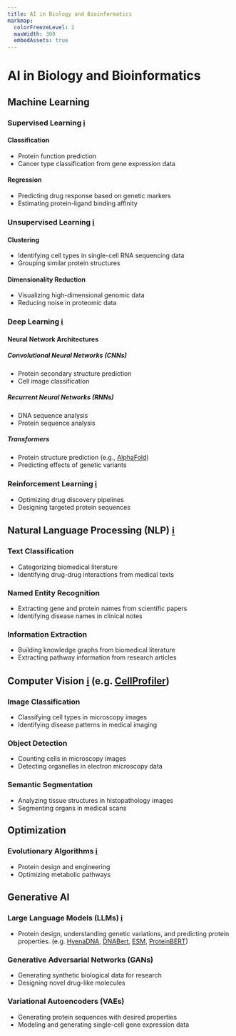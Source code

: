 ```yaml
---
title: AI in Biology and Bioinformatics
markmap:
  colorFreezeLevel: 2
  maxWidth: 300
  embedAssets: true
---
```

# AI in Biology and Bioinformatics

## Machine Learning
### Supervised Learning [ℹ️](https://www.huber.embl.de/msmb/12-chap.html)
#### Classification
- Protein function prediction
- Cancer type classification from gene expression data
#### Regression
- Predicting drug response based on genetic markers
- Estimating protein-ligand binding affinity
### Unsupervised Learning [ℹ️](https://www.ibm.com/topics/unsupervised-learning)
#### Clustering
- Identifying cell types in single-cell RNA sequencing data
- Grouping similar protein structures
#### Dimensionality Reduction
- Visualizing high-dimensional genomic data
- Reducing noise in proteomic data
### Deep Learning [ℹ️](https://www.ibm.com/topics/deep-learning)
#### Neural Network Architectures
##### Convolutional Neural Networks (CNNs)
- Protein secondary structure prediction
- Cell image classification
##### Recurrent Neural Networks (RNNs)
- DNA sequence analysis
- Protein sequence analysis
##### Transformers
- Protein structure prediction (e.g., [AlphaFold](https://alphafold.ebi.ac.uk/))
- Predicting effects of genetic variants
### Reinforcement Learning [ℹ️](https://www.ibm.com/topics/reinforcement-learning)
- Optimizing drug discovery pipelines
- Designing targeted protein sequences

## Natural Language Processing (NLP) [ℹ️](https://www.ibm.com/topics/natural-language-processing)
### Text Classification
- Categorizing biomedical literature
- Identifying drug-drug interactions from medical texts
### Named Entity Recognition
- Extracting gene and protein names from scientific papers
- Identifying disease names in clinical notes
### Information Extraction
- Building knowledge graphs from biomedical literature
- Extracting pathway information from research articles

## Computer Vision [ℹ️](https://www.ibm.com/topics/computer-vision) (e.g. [CellProfiler](https://cellprofiler.org/))
### Image Classification
- Classifying cell types in microscopy images
- Identifying disease patterns in medical imaging
### Object Detection
- Counting cells in microscopy images
- Detecting organelles in electron microscopy data
### Semantic Segmentation
- Analyzing tissue structures in histopathology images
- Segmenting organs in medical scans

<!-- ## Knowledge Representation and Reasoning -->
<!-- ### Ontologies -->
<!-- - Gene Ontology for standardizing gene function descriptions -->
<!-- - Disease ontologies for medical knowledge representation -->
<!-- ### Probabilistic Reasoning -->
<!-- - Inferring gene regulatory networks -->
<!-- - Predicting protein-protein interactions -->

<!-- ## Planning and Decision Making -->
<!-- ### Experimental Design -->
<!-- - Optimizing parameters for biological experiments -->
<!-- - Planning efficient genome sequencing strategies -->

## Optimization
### Evolutionary Algorithms [ℹ️](https://www.sciencedirect.com/topics/mathematics/evolutionary-algorithm)
- Protein design and engineering
- Optimizing metabolic pathways

## Generative AI
### Large Language Models (LLMs) [ℹ️](https://www.ibm.com/topics/large-language-models)
- Protein design, understanding genetic variations, and predicting protein properties. (e.g. [HyenaDNA](https://github.com/HazyResearch/hyena-dna), [DNABert](https://github.com/jerryji1993/DNABERT), [ESM](https://github.com/evolutionaryscale/esm), [ProteinBERT](https://github.com/nadavbra/protein_bert))
### Generative Adversarial Networks (GANs)
- Generating synthetic biological data for research
- Designing novel drug-like molecules
### Variational Autoencoders (VAEs)
- Generating protein sequences with desired properties
- Modeling and generating single-cell gene expression data

<!-- ## AI in Specific Biological Domains -->
<!-- ### Genomics -->
<!-- - Genome assembly and annotation -->
<!-- - Predicting gene expression levels -->
<!-- ### Proteomics -->
<!-- - Protein structure prediction -->
<!-- - Identifying post-translational modifications -->
<!-- ### Metabolomics -->
<!-- - Metabolic pathway reconstruction -->
<!-- - Predicting metabolite interactions -->
<!-- ### Microbiome Analysis -->
<!-- - Characterizing microbial communities -->
<!-- - Predicting microbiome-host interactions -->
<!-- ### Neuroscience -->
<!-- - Brain connectivity mapping -->
<!-- - Decoding neural signals -->
<!-- ### Ecology and Evolution -->
<!-- - Species distribution modeling -->
<!-- - Phylogenetic tree construction -->
